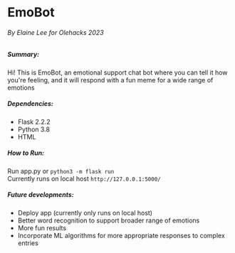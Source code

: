 # EmoBot                

###### By Elaine Lee for Olehacks 2023             


##### Summary:        
Hi! This is EmoBot, an emotional support chat bot where you can
tell it how you're feeling, and it will respond with a fun meme for
a wide range of emotions          


##### Dependencies:   
- Flask 2.2.2
- Python 3.8
- HTML

 
##### How to Run:   
Run app.py or `python3 -m flask run`        
Currently runs on local host `http://127.0.0.1:5000/`


##### Future developments:  
- Deploy app (currently only runs on local host)         
- Better word recognition to support broader range of emotions    
- More fun results         
- Incorporate ML algorithms for more appropriate responses to complex entries                            
